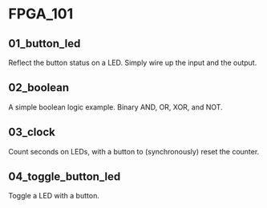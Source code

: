 # FPGA_101

## 01_button_led
Reflect the button status on a LED. Simply wire up the input and the output.

## 02_boolean
A simple boolean logic example. Binary AND, OR, XOR, and NOT.

## 03_clock
Count seconds on LEDs, with a button to (synchronously) reset the counter.

## 04_toggle_button_led
Toggle a LED with a button.
